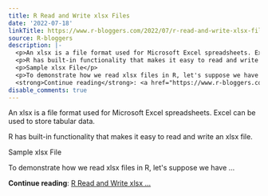```yaml
---
title: R Read and Write xlsx Files
date: '2022-07-18'
linkTitle: https://www.r-bloggers.com/2022/07/r-read-and-write-xlsx-files/
source: R-bloggers
description: |-
  <p>An xlsx is a file format used for Microsoft Excel spreadsheets. Excel can be used to store tabular data.</p>
  <p>R has built-in functionality that makes it easy to read and write an xlsx file.</p>
  <p>Sample xlsx File</p>
  <p>To demonstrate how we read xlsx files in R, let's suppose we have ...</p>
  <strong>Continue reading</strong>: <a href="https://www.r-bloggers.com/2022/07/r-read-and-write-xlsx-files/">R Read and Write xlsx ...
disable_comments: true
---
```

<p>An xlsx is a file format used for Microsoft Excel spreadsheets. Excel can be used to store tabular data.</p>
<p>R has built-in functionality that makes it easy to read and write an xlsx file.</p>
<p>Sample xlsx File</p>
<p>To demonstrate how we read xlsx files in R, let's suppose we have ...</p>
<strong>Continue reading</strong>: <a href="https://www.r-bloggers.com/2022/07/r-read-and-write-xlsx-files/">R Read and Write xlsx ...